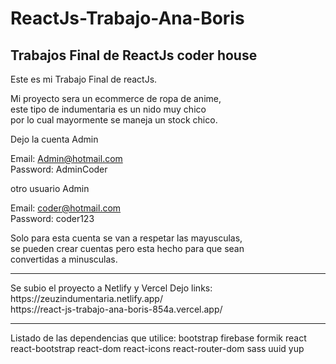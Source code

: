 # ReactJs-Trabajo-Ana-Boris
## Trabajos Final de ReactJs coder house

Este es mi Trabajo Final de reactJs.   

Mi proyecto sera un ecommerce de ropa de anime,   
este tipo de indumentaria es un nido muy chico  
por lo cual mayormente se maneja un stock chico.  


Dejo la cuenta Admin  

Email: Admin@hotmail.com  
Password: AdminCoder  

otro usuario Admin  
  
Email: coder@hotmail.com  
Password: coder123   

Solo para esta cuenta se van a respetar las mayusculas,  
se pueden crear cuentas pero esta hecho para que sean  
convertidas a minusculas.  

<hr>
Se subio el proyecto a Netlify y Vercel  
Dejo links:
<br>
https://zeuzindumentaria.netlify.app/
<br>
https://react-js-trabajo-ana-boris-854a.vercel.app/  

<hr>  
Listado de las dependencias que utilice:  
bootstrap  
firebase  
formik  
react  
react-bootstrap  
react-dom  
react-icons  
react-router-dom  
sass  
uuid  
yup   

